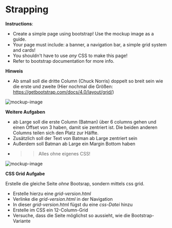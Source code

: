 # Strapping

**Instructions**:

* Create a simple page using bootstrap!
Use the mockup image as a guide.
* Your page must include: a banner, a navigation bar, a simple grid system and cards!
* You shouldn't have to use _any_ CSS to make this page!
* Refer to bootstrap documentation for more info.

**Hinweis**
* Ab small soll die dritte Column (Chuck Norris) doppelt so breit sein wie die erste und zweite (Hier nochmal die Größen: https://getbootstrap.com/docs/4.0/layout/grid/)

![mockup-image](/image/mockup.jpg)

**Weitere Aufgaben**
* ab Large soll die erste Column (Batman) über 6 columns gehen und einen Offset von 3 haben, damit sie zentriert ist. Die beiden anderen Columns teilen sich den Platz zur Hälfte. 
* Zusätzlich soll der Text von Batman ab Large zentriert sein
* Außerdem soll Batman ab Large ein Margin Bottom haben
* >> Alles ohne eigenes CSS!

![mockup-image](/image/mockup-large.png)

**CSS Grid Aufgabe**

Erstelle die gleiche Seite *ohne* Bootsrap, sondern mittels css grid.

* Erstelle hierzu eine *grid-version.html*
* Verlinke die *grid-version.html* in der Navigation
* In dieser *grid-version.htm*l fügst du eine *css-Datei* hinzu
* Erstelle im CSS ein 12-Column-Grid
* Versuche, dass die Seite möglichst so aussieht, wie die Bootstrap-Variante